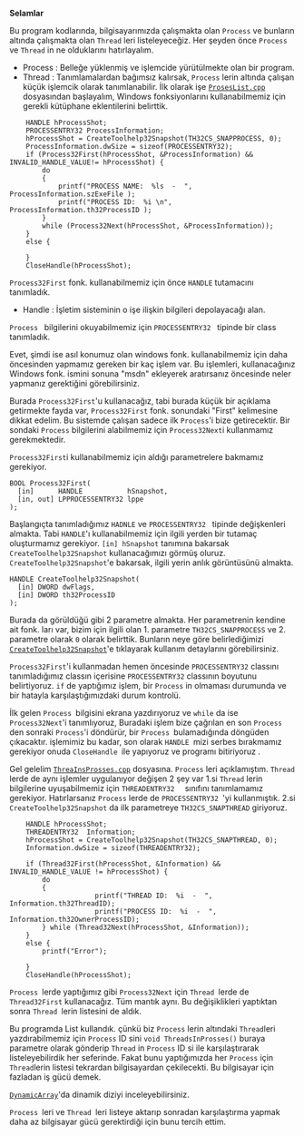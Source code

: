 **Selamlar**
   
Bu program kodlarında, bilgisayarımızda çalışmakta olan `Process` ve bunların altında çalışmakta olan `Thread` leri listeleyeceğiz.
Her şeyden önce `Process`  ve `Thread` in ne olduklarını hatırlayalım.

- Process :   Belleğe yüklenmiş ve işlemcide yürütülmekte olan bir program.
- Thread :    Tanımlamalardan bağımsız kalırsak, `Process` lerin altında çalışan küçük işlemcik olarak tanımlanabilir.
İlk olarak işe [`ProsesList.cpp` ](https://github.com/Karuulme/ProcessesAndThreadsInProcess/blob/main/ProsesList.cpp)dosyasından başlayalım, Windows fonksiyonlarını kullanabilmemiz için gerekli kütüphane eklentilerini belirttik. 

```
	HANDLE hProcessShot;
	PROCESSENTRY32 ProcessInformation;
	hProcessShot = CreateToolhelp32Snapshot(TH32CS_SNAPPROCESS, 0);
	ProcessInformation.dwSize = sizeof(PROCESSENTRY32);
	if (Process32First(hProcessShot, &ProcessInformation) && INVALID_HANDLE_VALUE!= hProcessShot) {
		do
		{
			printf("PROCESS NAME:  %ls  -  ", ProcessInformation.szExeFile );
			printf("PROCESS ID:  %i \n", ProcessInformation.th32ProcessID );
		}
		while (Process32Next(hProcessShot, &ProcessInformation));
	}
	else {

	}
	CloseHandle(hProcessShot);
```
`Process32First` fonk. kullanabilmemiz için önce  `HANDLE`   tutamacını tanımladık.

- Handle : İşletim sisteminin o işe ilişkin bilgileri depolayacağı alan.

`Process `  bilgilerini okuyabilmemiz için `PROCESSENTRY32 ` tipinde bir class tanımladık.

Evet, şimdi  ise asıl konumuz olan windows fonk. kullanabilmemiz için daha öncesinden yapmamız gereken bir kaç işlem var. Bu işlemleri, kullanacağınız Windows fonk. ismini sonuna "msdn" ekleyerek aratırsanız öncesinde neler yapmanız gerektiğini görebilirsiniz.

Burada `Process32First`'u kullanacağız, tabi burada küçük bir açıklama getirmekte fayda var,  `Process32First` fonk. sonundaki "First" kelimesine dikkat edelim. Bu sistemde çalışan sadece ilk `Process`'i bize getirecektir. Bir sondaki `Process` bilgilerini alabilmemiz için `Process32Next`i kullanmamız gerekmektedir.

`Process32First`i kullanabilmemiz için aldığı parametrelere bakmamız gerekiyor.
```
BOOL Process32First(
  [in]      HANDLE           hSnapshot,
  [in, out] LPPROCESSENTRY32 lppe
); 
```
Başlangıçta tanımladığımız `HADNLE` ve  `PROCESSENTRY32 ` tipinde değişkenleri almakta.  Tabi `HANDLE`'ı kullanabilmemiz için ilgili yerden bir tutamaç oluşturmamız gerekiyor. 
`[in] hSnapshot`  tanımına bakarsak `CreateToolhelp32Snapshot` kullanacağımızı görmüş oluruz.
`CreateToolhelp32Snapshot`'e bakarsak, ilgili yerin anlık görüntüsünü almakta.
```
HANDLE CreateToolhelp32Snapshot(
  [in] DWORD dwFlags,
  [in] DWORD th32ProcessID
);
```
Burada da görüldüğü gibi  2 parametre almakta.  Her parametrenin kendine ait fonk. ları var, bizim için ilgili olan 1. parametre `TH32CS_SNAPPROCESS` ve 2. parametre olarak `0` olarak belirttik.
Bunların neye göre belirlediğimizi [`CreateToolhelp32Snapshot`](https://docs.microsoft.com/en-us/windows/win32/api/tlhelp32/nf-tlhelp32-createtoolhelp32snapshot)'e tıklayarak kullanım detaylarını görebilirsiniz.

`Process32First`'i kullanmadan hemen öncesinde `PROCESSENTRY32` classını tanımladığımız classın içerisine `PROCESSENTRY32` classının boyutunu belirtiyoruz.
`if` de yaptığımız işlem, bir `Process` in olmaması durumunda ve bir hatayla karşılaştığımızdaki durum kontrolü.

İlk gelen `Process `bilgisini ekrana yazdırıyoruz ve `while` da ise `Process32Next`'i tanımlıyoruz, Buradaki işlem bize çağrılan en son `Process `den sonraki `Process`'i döndürür, bir `Process `bulamadığında döngüden çıkacaktır. 
işlemimiz bu kadar, son olarak `HANDLE `mizi serbes bırakmamız gerekiyor onuda `CloseHandle `ile yapıyoruz ve programı bitiriyoruz .

 Gel gelelim [`ThreaInsProsses.cpp`](https://github.com/Karuulme/ProcessesAndThreadsInProcess/blob/main/ThreaInsProsses.cpp) dosyasına. `Process` leri açıklamıştım. `Thread` lerde de aynı işlemler uygulanıyor değişen 2 şey var 1.si `Thread` lerin bilgilerine uyuşabilmemiz için `THREADENTRY32  ` sınıfını tanımlamamız gerekiyor. Hatırlarsanız `Process` lerde de `PROCESSENTRY32 `'yi kullanmıştık.
2.si `CreateToolhelp32Snapshot` da  ilk parametreye `TH32CS_SNAPTHREAD` giriyoruz.
```
	HANDLE hProcessShot;
	THREADENTRY32  Information;
	hProcessShot = CreateToolhelp32Snapshot(TH32CS_SNAPTHREAD, 0);
	Information.dwSize = sizeof(THREADENTRY32);

	if (Thread32First(hProcessShot, &Information) && INVALID_HANDLE_VALUE != hProcessShot) {
		do
		{
                     printf("THREAD ID:  %i  -  ", Information.th32ThreadID);
                     printf("PROCESS ID:  %i  -  ", Information.th32OwnerProcessID);
		} while (Thread32Next(hProcessShot, &Information));
	}
	else {
		printf("Error");

	}
	CloseHandle(hProcessShot);
```
`Process `lerde yaptığımız gibi `Process32Next` için `Thread `lerde de `Thread32First` kullanacağız. Tüm mantık aynı. 
Bu değişiklikleri yaptıktan sonra `Thread `lerin listesini de aldık.

Bu programda List<int> kullandık. çünkü biz `Process` lerin altındaki `Thread`leri yazdırabilmemiz için `Process` ID sini  `void ThreadsInProsses()` buraya parametre olarak gönderip  `Thread` in `Process` ID si ile karşılaştırarak listeleyebilirdik her seferinde.
Fakat bunu yaptığımızda her `Process` için `Thread`lerin listesi tekrardan bilgisayardan çekilecekti. Bu bilgisayar için fazladan iş gücü demek.

[`DynamicArray`](https://github.com/Karuulme/DynamicArray)'da dinamik diziyi inceleyebilirsiniz.

`Process `leri ve `Thread `leri listeye aktarıp sonradan karşılaştırma yapmak daha az bilgisayar gücü gerektirdiği için bunu tercih ettim.








